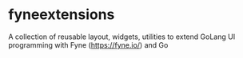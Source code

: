 # fyneextensions
A collection of reusable layout, widgets, utilities to extend GoLang UI programming with Fyne (https://fyne.io/) and Go
